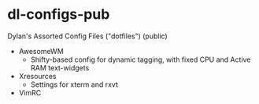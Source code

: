 # dl-configs-pub
Dylan's Assorted Config Files ("dotfiles") (public)

- AwesomeWM
   - Shifty-based config for dynamic tagging,
     with fixed CPU and Active RAM text-widgets
- Xresources
   - Settings for xterm and rxvt
- VimRC
